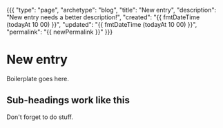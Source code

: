 {{{
"type": "page",
"archetype": "blog",
"title": "New entry",
"description": "New entry needs a better description!",
"created": "{{ fmtDateTime (todayAt 10 00) }}",
"updated": "{{ fmtDateTime (todayAt 10 00) }}",
"permalink": "{{ newPermalink }}"
}}}
# New entry

Boilerplate goes here.

## Sub-headings work like this

Don't forget to do stuff.
